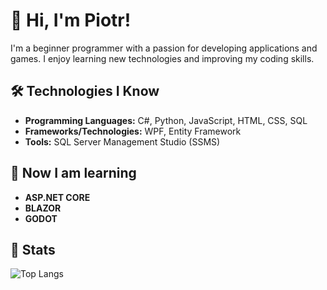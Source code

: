 
# 👋 Hi, I'm Piotr!
I'm a beginner programmer with a passion for developing applications and games. I enjoy learning new technologies and improving my coding skills.

## 🛠️ Technologies I Know
- **Programming Languages:** C#, Python, JavaScript, HTML, CSS, SQL
- **Frameworks/Technologies:** WPF, Entity Framework
- **Tools:** SQL Server Management Studio (SSMS)

## 🏨 Now I am learning 
- **ASP.NET CORE**
- **BLAZOR**
- **GODOT**


## 📝 Stats
![Top Langs](https://github-readme-stats.vercel.app/api/top-langs/?username=1-xB&layout=compact&theme=dark&cache_seconds=3600)



